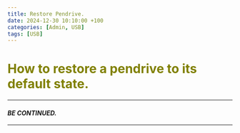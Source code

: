 ```yaml
---
title: Restore Pendrive.
date: 2024-12-30 10:10:00 +100
categories: [Admin, USB]
tags: [USB]
---
```


# <span style="color:olive">How to restore a pendrive to its default state.</span> 
---

#### *BE CONTINUED.*

---